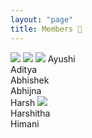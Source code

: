 ```yaml
---
layout: "page"
title: Members 🎰
---
```

<image src="./pics/WhatsApp Image 2020-04-24 at 8.34.44 PM.jpeg"></image>
<image src="./pics/WhatsApp Image 2020-04-24 at 8.34.43 PM.jpeg"></image>
<image src="./pics/WhatsApp Image 2020-04-24 at 8.34.44 PM (1).jpeg">
Ayushi
<br>
Aditya
<br>
Abhishek
<br>
Abhijna
<br>
Harsh
    <image src="./pics/tobarsh.jpeg">
<br>
Harshitha
<br>
Himani
